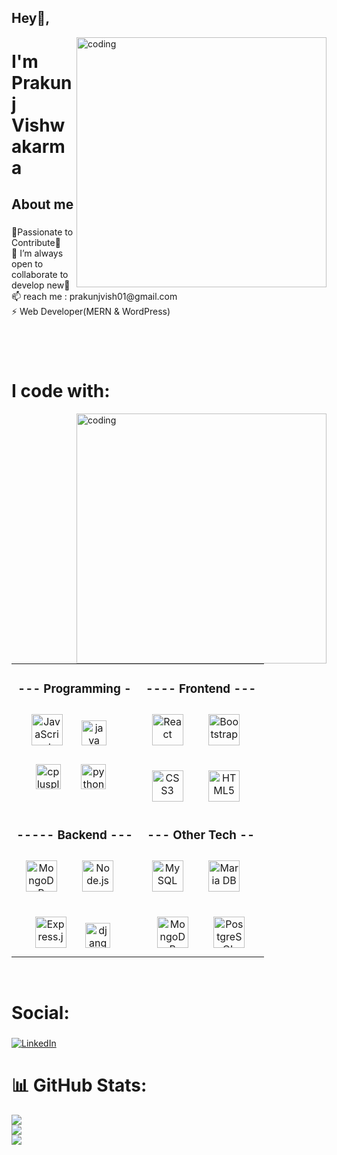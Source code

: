 <h2 align="left">Hey👋,</h2>
<img align="right" alt="coding" width="400" src="">

<h1 align="left">I'm Prakunj Vishwakarma</h1>
<!-- <h3 align="left">Passion To Contribute</h3> -->


<h2 align="left">About me</h2>

###

<p align="left">🤝Passionate to Contribute🤝<br>👯 I’m always open to collaborate to develop new👯<br>📫 reach me :  prakunjvish01@gmail.com<br>⚡ Web Developer(MERN & WordPress)</p>

###

<br> <br> 
# I code with:
<table><tr>
<!-- <img align="right" alt="coding" width="400" src="https://miro.medium.com/v2/resize:fit:1358/1*9m-WDdL_ji01bGbjEnutEw.gif"> -->
   <img align="right" alt="coding" width="400" src="https://i.pinimg.com/originals/e4/26/70/e426702edf874b181aced1e2fa5c6cde.gif">
<td valign="top" width="50%" >
  <h3 align="center">--- Programming -</h3>
<div align="center">  
<img style="margin: 10px" src="https://profilinator.rishav.dev/skills-assets/javascript-original.svg" alt="JavaScript" height="50" /> 
   <img width="12" />
<img src="https://cdn.jsdelivr.net/gh/devicons/devicon/icons/java/java-original.svg" height="40" alt="java logo" style="margin-right: 12px;" />
   <img width="12" />
  <br> <br>
<img src="https://cdn.jsdelivr.net/gh/devicons/devicon/icons/cplusplus/cplusplus-original.svg" height="40" alt="cplusplus logo" style="margin-right: 12px;" />
   <img width="12" />
<img src="https://cdn.jsdelivr.net/gh/devicons/devicon/icons/python/python-original.svg" height="40" alt="python logo" style="margin-right: 12px;" />
</div>

</td>
  
<td valign="top" width="50%">
  <h3 align="center">---- Frontend ---</h3>
   
<img width="12" />
<div align="center">  
<img style="margin: 10px" src="https://profilinator.rishav.dev/skills-assets/react-original-wordmark.svg" alt="React" height="50" />
   <img width="12" />
<img style="margin: 10px" src="https://profilinator.rishav.dev/skills-assets/bootstrap-plain.svg" alt="Bootstrap" height="50" /> 
   <img width="12" />
  <br> <br>
<img style="margin: 10px" src="https://profilinator.rishav.dev/skills-assets/css3-original-wordmark.svg" alt="CSS3" height="50" /> 
   <img width="12" />
<img style="margin: 10px" src="https://profilinator.rishav.dev/skills-assets/html5-original-wordmark.svg" alt="HTML5" height="50" /> 
   <img width="12" />
</div>
</td>
</tr>

<td valign="top" width="50%">
    <h3 align="center">----- Backend ---</h3>

  <img width="12" />
<div align="center">  
<img style="margin: 10px" src="https://profilinator.rishav.dev/skills-assets/mongodb-original-wordmark.svg" alt="MongoDB" height="50" />
<img width="12" />
<img style="margin: 10px" src="https://profilinator.rishav.dev/skills-assets/nodejs-original-wordmark.svg" alt="Node.js" height="50" />
<img width="12" />
<br> <br>
<img style="margin: 10px" src="https://profilinator.rishav.dev/skills-assets/express-original-wordmark.svg" alt="Express.js" height="50" />  
 <img width="12" />
<img src="https://cdn.jsdelivr.net/gh/devicons/devicon/icons/django/django-plain.svg" height="40" alt="django logo"  />
<img width="12" />

</td>
<td valign="top" width="50%">
<h3 align="center">--- Other Tech --</h3> 
  <img width="12" />
<div align="center">  
<img style="margin: 10px" src="https://profilinator.rishav.dev/skills-assets/mysql-original-wordmark.svg" alt="MySQL" height="50" /> 
   <img width="12" />
<img style="margin: 10px" src="https://profilinator.rishav.dev/skills-assets/mariadb.png" alt="Maria DB" height="50" />
   <img width="12" />
  <br> <br>
<img src="https://profilinator.rishav.dev/skills-assets/mongodb-original-wordmark.svg" alt="MongoDB" height="50" style="margin: 10px;" />
<img width="12" />
<img style="margin: 10px" src="https://profilinator.rishav.dev/skills-assets/postgresql-original-wordmark.svg" alt="PostgreSQL" height="50" /> 
<br>
</div>

</div>

</td></tr></table>  

<br>  

###
# Social:
###
[![LinkedIn](https://img.shields.io/badge/LinkedIn-%230077B5.svg?logo=linkedin&logoColor=white)](https://linkedin.com/in/Prakunjvishwakarma) 
<br> 
###
 
# 📊 GitHub Stats:
![](https://github-readme-stats.vercel.app/api?username=Prakunj01&theme=dark&hide_border=false&include_all_commits=false&count_private=false)<br/>
![](https://github-readme-streak-stats.herokuapp.com/?user=Prakunj01&theme=dark&hide_border=false)<br/>
![](https://github-readme-stats.vercel.app/api/top-langs/?username=Prakunj01&theme=dark&hide_border=false&include_all_commits=false&count_private=false&layout=compact)

###
